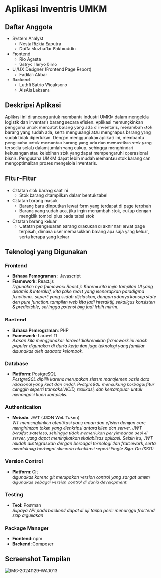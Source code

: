 # Aplikasi Inventris UMKM
## Daftar Anggota
- System Analyst
    - Nesta Rizkia Saputra
    - Daffa Muzhaffar Fakhruddin
- Frontend
    - Rio Agasta
    - Satryo Haryo Bimo
- UI/UX Designer (Frontend Page Report)
    - Fadilah Akbar
- Backend
    - Luthfi Satrio Wicaksono
    - AisAis Laksana


## Deskripsi Aplikasi
Aplikasi ini dirancang untuk membantu industri UMKM dalam mengelola logistik dan inventaris barang secara efisien. Aplikasi memungkinkan pengguna untuk mencatat barang yang ada di inventaris, menambah stok barang yang sudah ada, serta mengurangi atau menghapus barang yang sudah tidak diperlukan. Dengan menggunakan aplikasi ini, membantu pengusaha untuk memantau barang yang ada dan memastikan stok yang tersedia selalu dalam jumlah yang cukup, sehingga menghindari kekurangan atau kelebihan stok yang dapat mempengaruhi operasional bisnis. Pengusaha UMKM dapat lebih mudah memantau stok barang dan mengoptimalkan proses mengelola inventaris.


## Fitur-Fitur
- Catatan stok barang saat ini
    - Stok barang ditampilkan dalam bentuk tabel
- Catatan barang masuk
    - Barang baru diinputkan lewat form yang terdapat di page terpisah
    - Barang yang sudah ada, jika ingin menambah stok, cukup dengan mengklik tombol plus pada tabel stok
- Catatan barang keluar
    - Catatan pengeluaran barang dilakukan di akhir hari lewat page terpisah, dimana user memasukkan barang apa saja yang keluar, serta berapa yang keluar


## Teknologi yang Digunakan  
### **Frontend**  
- **Bahasa Pemograman** : Javascript
- **Framework**: React.js  
  *Digunakan nya framework React.js  Karena kita ingin tampilan UI yang dinamis & interaktif, kita pake react yang menerapkan paradigma functional. seperti yang sudah dijelaskan, dengan adanya konsep state dan pure function, tampilan web kita jadi interaktif, sekaligus konsisten & predictable, sehingga potensi bug jadi lebih minim.*

### **Backend**  
- **Bahasa Pemrograman**: PHP  
- **Framework**: Laravel 11  
  *Alasan kita menggunakan laravel diakrenakan framework ini masih populer digunakan di dunia kerja dan juga teknologi yang familiar digunakan oleh anggota kelompok.*  

### **Database**  
- **Platform**: PostgreSQL  
  *PostgreSQL dipilih karena merupakan sistem manajemen basis data relasional yang kuat dan andal. PostgreSQL mendukung berbagai fitur canggih seperti transaksi ACID, replikasi, dan kemampuan untuk menangani kueri kompleks.*  

### **Authentication**  
- **Metode**: JWT (JSON Web Token)  
  *WT memungkinkan otentikasi yang aman dan efisien dengan cara mengirimkan token yang dienkripsi antara klien dan server. JWT bersifat stateless, sehingga tidak memerlukan penyimpanan sesi di server, yang dapat meningkatkan skalabilitas aplikasi. Selain itu, JWT mudah diintegrasikan dengan berbagai teknologi dan framework, serta mendukung berbagai skenario otentikasi seperti Single Sign-On (SSO).*  

### **Version Control**  
- **Platform**: Git  
  *digunakan karena git merupakan version control yang sangat umum digunakan sebagai version control di dunia development.*  

### **Testing**  
- **Tool**: Postman  
  *Supaya API pada backend dapat di uji tanpa perlu menunggu frontend siap digunakan*  

### **Package Manager**  
- **Frontend**: npm  
- **Backend**: Composer  



## Screenshot Tampilan
![IMG-20241129-WA0013](https://github.com/user-attachments/assets/354e2115-47fa-4149-83a9-acc403ba0b43)
